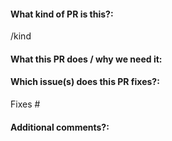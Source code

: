<!--
Thanks for sending a pull request!

Check out our contributing guidelines, https://github.com/muirglacier/ain-indexer/blob/master/CONTRIBUTING.md

Pull requests without a rationale and clear improvement may be closed immediately.
DeFiChain has a thorough review process and even the most trivial change needs to pass a lot of eyes and requires non-zero or even substantial time effort to review.
-->

#### What kind of PR is this?:

<!--
Use one of the following kinds:
/kind feature
/kind fix
/kind chore
/kind docs
/kind refactor
-->

/kind

#### What this PR does / why we need it:

#### Which issue(s) does this PR fixes?:

<!--
(Optional) Automatically closes linked issue when PR is merged.
Usage: `Fixes #<issue number>`, or `Fixes (paste link of issue)`.
-->

Fixes #

#### Additional comments?:
